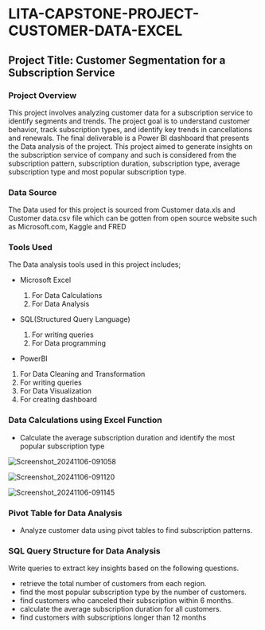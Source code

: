 # LITA-CAPSTONE-PROJECT-CUSTOMER-DATA-EXCEL

## Project Title: Customer Segmentation for a Subscription Service 

### Project Overview
This project involves analyzing customer data for a subscription service to identify segments and trends. The project goal is to understand customer behavior, track subscription types, and identify key trends in cancellations and renewals. The final deliverable is a Power BI dashboard that presents the Data analysis of the project.
This project aimed to generate insights on the subscription service of company and such is considered from the subscription pattern, subscription duration, subscription type, average subscription type and most popular subscription type.

### Data Source
The Data used for this project is sourced from Customer data.xls and Customer data.csv file which can be gotten from open source website such as Microsoft.com, Kaggle and FRED

### Tools Used
The Data analysis tools used in this project includes;

- Microsoft Excel
  1. For Data Calculations
  2. For Data Analysis

- SQL(Structured Query Language)
   1. For writing queries
   2. For Data programming

- PowerBI
1. For Data Cleaning and Transformation
2. For writing queries
3. For Data Visualization
4. For creating dashboard

### Data Calculations using Excel Function

- Calculate the average subscription duration and identify the most popular
subscription type 

![Screenshot_20241106-091058](https://github.com/user-attachments/assets/76667628-e3bc-47f8-bd34-74a5611aa584)


![Screenshot_20241106-091120](https://github.com/user-attachments/assets/70ed6dff-ef77-4f61-bc54-1d611e4ca416)


![Screenshot_20241106-091145](https://github.com/user-attachments/assets/1d87a736-685c-4294-bfb1-b7ebcb88a1f9)


### Pivot Table for Data Analysis

- Analyze customer data using pivot tables to find subscription patterns.








### SQL Query Structure for Data Analysis

Write queries to extract key insights based on the following questions.
- retrieve the total number of customers from each region.
- find the most popular subscription type by the number of customers.
- find customers who canceled their subscription within 6 months.
- calculate the average subscription duration for all customers.
- find customers with subscriptions longer than 12 months




